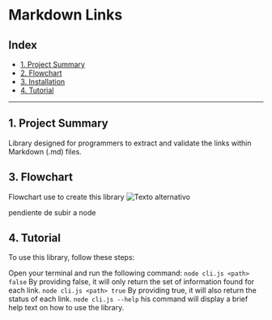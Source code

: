 # Markdown Links

## Index

* [1. Project Summary](#2-proyect-summary)
* [2. Flowchart](#3-flowchart )
* [3. Installation](#3-installation)
* [4. Tutorial](#4-tutorial)

***

## 1. Project Summary

Library designed for programmers to extract and validate the links within Markdown (.md) files.

## 3. Flowchart 
Flowchart use to create this library
![Texto alternativo](ruta/de/la/imagen.jpg)

pendiente de subir a node

## 4. Tutorial

To use this library, follow these steps:

Open your terminal and run the following command:
`node cli.js <path> false`
By providing false, it will only return the set of information found for each link.
`node cli.js <path> true`
By providing true, it will also return the status of each link.
`node cli.js --help`
his command will display a brief help text on how to use the library.